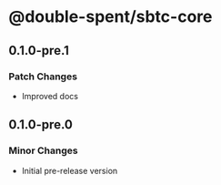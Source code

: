 # @double-spent/sbtc-core

## 0.1.0-pre.1

### Patch Changes

- Improved docs

## 0.1.0-pre.0

### Minor Changes

- Initial pre-release version

